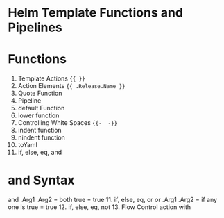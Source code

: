 # Helm Template Functions and Pipelines

# Functions
1. Template Actions `{{ }}`
2. Action Elements `{{ .Release.Name }}`
3. Quote Function
4. Pipeline 
5. default Function
6. lower function
7. Controlling White Spaces `{{-  -}}`
7. indent function
8. nindent function
9. toYaml
10. if, else, eq, and 
# and Syntax
and .Arg1 .Arg2 = both true = true
11. if, else, eq, or
or .Arg1 .Arg2 = if any one is true = true
12. if, else, eq, not
13. Flow Control action with

